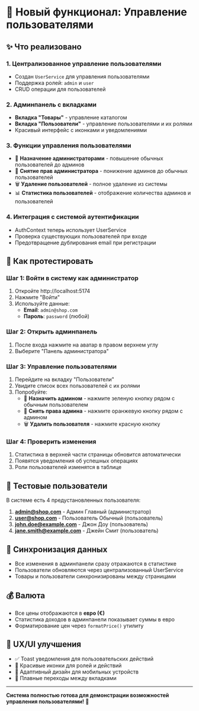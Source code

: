 # 🎉 Новый функционал: Управление пользователями

## ✨ Что реализовано

### 1. **Централизованное управление пользователями**

- Создан `UserService` для управления пользователями
- Поддержка ролей: `admin` и `user`
- CRUD операции для пользователей

### 2. **Админпанель с вкладками**

- **Вкладка "Товары"** - управление каталогом
- **Вкладка "Пользователи"** - управление пользователями и их ролями
- Красивый интерфейс с иконками и уведомлениями

### 3. **Функции управления пользователями**

- 👑 **Назначение администраторами** - повышение обычных пользователей до админов
- 👤 **Снятие прав администратора** - понижение админов до обычных пользователей
- 🗑️ **Удаление пользователей** - полное удаление из системы
- 📊 **Статистика пользователей** - отображение количества админов и пользователей

### 4. **Интеграция с системой аутентификации**

- AuthContext теперь использует UserService
- Проверка существующих пользователей при входе
- Предотвращение дублирования email при регистрации

## 🧪 Как протестировать

### Шаг 1: Войти в систему как администратор

1. Откройте http://localhost:5174
2. Нажмите "Войти"
3. Используйте данные:
   - **Email**: `admin@shop.com`
   - **Пароль**: `password` (любой)

### Шаг 2: Открыть админпанель

1. После входа нажмите на аватар в правом верхнем углу
2. Выберите "Панель администратора"

### Шаг 3: Управление пользователями

1. Перейдите на вкладку "Пользователи"
2. Увидите список всех пользователей с их ролями
3. Попробуйте:
   - 👑 **Назначить админом** - нажмите зеленую кнопку рядом с обычным пользователем
   - 👤 **Снять права админа** - нажмите оранжевую кнопку рядом с админом
   - 🗑️ **Удалить пользователя** - нажмите красную кнопку

### Шаг 4: Проверить изменения

1. Статистика в верхней части страницы обновится автоматически
2. Появятся уведомления об успешных операциях
3. Роли пользователей изменятся в таблице

## 👥 Тестовые пользователи

В системе есть 4 предустановленных пользователя:

1. **admin@shop.com** - Админ Главный (администратор)
2. **user@shop.com** - Пользователь Обычный (пользователь)
3. **john.doe@example.com** - Джон Доу (пользователь)
4. **jane.smith@example.com** - Джейн Смит (пользователь)

## 🔄 Синхронизация данных

- Все изменения в админпанели сразу отражаются в статистике
- Пользователи обновляются через централизованный UserService
- Товары и пользователи синхронизированы между страницами

## 💰 Валюта

- Все цены отображаются в **евро (€)**
- Статистика доходов в админпанели показывает суммы в евро
- Форматирование цен через `formatPrice()` утилиту

## 🎨 UX/UI улучшения

- ✅ Toast уведомления для пользовательских действий
- 🎨 Красивые иконки для ролей и действий
- 📱 Адаптивный дизайн для мобильных устройств
- 🔄 Плавные переходы между вкладками

---

**Система полностью готова для демонстрации возможностей управления пользователями!** 🚀
